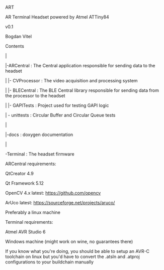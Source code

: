 ART

AR Terminal Headset powered by Atmel ATTiny84

v0.1

Bogdan Vitel

Contents

|

|-ARCentral : The Central application responsible for sending data to the headset

| |- CVProcessor : The video acquisition and processing system

| |- BLECentral : The BLE Central library responsible for sending data from the processor to the headset

| |- GAPITests : Project used for testing GAPI logic

| \- unittests : Circular Buffer and Circular Queue tests

|

|-docs : doxygen documentation

|

\-Terminal : The headset firmware


ARCentral requirements:


QtCreator 4.9

Qt Framework 5.12

 OpenCV 4.x latest: https://github.com/opencv
 
 ArUco latest: https://sourceforge.net/projects/aruco/

Preferably a linux machine

Terminal requirements:


Atmel AVR Studio 6


Windows machine (might work on wine, no guarantees there)


If you know what you're doing, you should be able to setup an AVR-C toolchain on linux but you'd have to 
convert the .atsln and .atproj configurations to your buildchain manually
